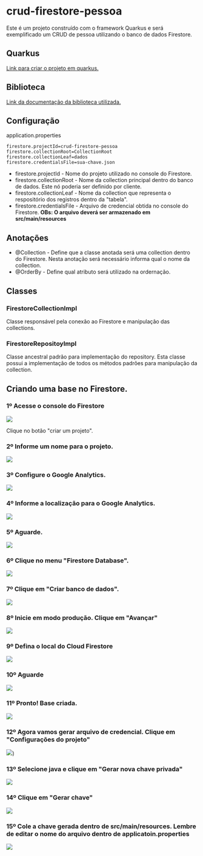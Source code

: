 # crud-firestore-pessoa

Este é um projeto construído com o framework Quarkus e será exemplificado um CRUD de pessoa utilizando o banco de dados Firestore.

## Quarkus

[Link para criar o projeto em quarkus.](https://code.quarkus.io/ "Quarkus") 

## Biblioteca


[Link da documentação da biblioteca utilizada.](https://docs.quarkiverse.io/quarkus-google-cloud-services/main/firestore.html "Quarkiverse") 



## Configuração

application.properties

    firestore.projectId=crud-firestore-pessoa
    firestore.collectionRoot=CollectionRoot
    firestore.collectionLeaf=dados
    firestore.credentialsFile=sua-chave.json
    
 - firestore.projectId - Nome do projeto utilizado no console do Firestore.
 - firestore.collectionRoot - Nome da collection principal dentro do banco de dados. Este nó poderia ser definido por cliente.
 - firestore.collectionLeaf - Nome da collection que representa o respositório dos registros dentro da "tabela".
 - firestore.credentialsFile - Arquivo de credencial obtida no console do Firestore. **OBs: O arquivo deverá ser armazenado em src/main/resources**
 
 
## Anotações

- @Collection - Define que a classe anotada será uma collection dentro do Firestore. Nesta anotação será necessário informa qual o nome da collection.
- @OrderBy - Define qual atributo será utilizado na ordernação.


## Classes

### FirestoreCollectionImpl

Classe responsável pela conexão ao Firestore e manipulação das collections.

### FirestoreRepositoyImpl

Classe ancestral padrão para implementação do repository. Esta classe possui a implementação de todos os métodos padrões para
manipulação da collection.


## Criando uma base no Firestore.


### 1º Acesse o console do Firestore
![](img/1.png)

Clique no botão "criar um projeto".

### 2º Informe um nome para o projeto.
![](img/2.png)

### 3º Configure o Google Analytics.
![](img/3.png)

### 4º Informe a localização para o Google Analytics.
![](img/4.png)

### 5º Aguarde.
![](img/5.png)

### 6º Clique no menu "Firestore Database".
![](img/6.png)

### 7º Clique em "Criar banco de dados".
![](img/7.png)

### 8º Inicie em modo produção. Clique em "Avançar"
![](img/8.png)

### 9º Defina o local do Cloud Firestore
![](img/9.png)

### 10º Aguarde
![](img/10.png)

### 11º Pronto! Base criada.
![](img/11.png)

### 12º Agora vamos gerar arquivo de credencial. Clique em "Configurações do projeto"
![](img/12.png))
### 13º Selecione java e clique em "Gerar nova chave privada"
![](img/14.png)

### 14º Clique em "Gerar chave"
![](img/14.png)

### 15º Cole a chave gerada dentro de src/main/resources. Lembre de editar o nome do arquivo dentro de applicatoin.properties
![](img/15.png)

